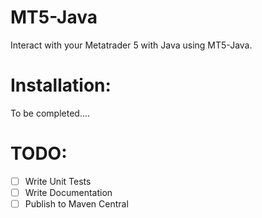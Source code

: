 # MT5-Java
Interact with your Metatrader 5 with Java using MT5-Java.

# Installation:
To be completed....

# TODO:
- [ ] Write Unit Tests
- [ ] Write Documentation
- [ ] Publish to Maven Central
